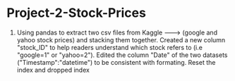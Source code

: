 # Project-2-Stock-Prices
1. Using pandas to extract two csv files from Kaggle ---> (google and yahoo stock prices) and stacking them together. Created a new column "stock_ID" to help readers understand which stock refers to (i.e "google=1" or "yahoo=2"). Edited the column "Date" of the two datasets ("Timestamp":"datetime") to be consistent with formating. Reset the index and dropped index
